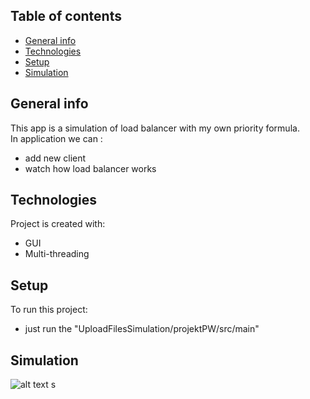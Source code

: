 ## Table of contents
* [General info](#general-info)
* [Technologies](#technologies)
* [Setup](#setup)
* [Simulation](#simulation)

## General info
This app is a simulation of load balancer with my own priority formula.  
In application we can :  
* add new client
* watch how load balancer works
	
## Technologies
Project is created with:
* GUI
* Multi-threading
	
## Setup
To run this project:  

* just run the "UploadFilesSimulation/projektPW/src/main"

## Simulation
![alt text](https://github.com/dgwiazda/upload-files-simulation/tree/master/projektPW/pictures/Simulation.PNG?raw=true)
s
